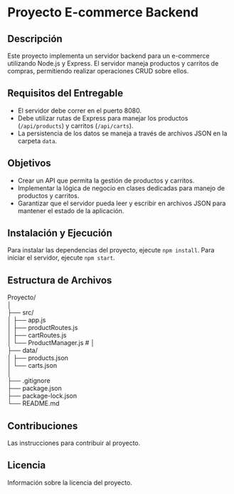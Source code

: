 # Proyecto E-commerce Backend

## Descripción
Este proyecto implementa un servidor backend para un e-commerce utilizando Node.js y Express. El servidor maneja productos y carritos de compras, permitiendo realizar operaciones CRUD sobre ellos.

## Requisitos del Entregable
- El servidor debe correr en el puerto 8080.
- Debe utilizar rutas de Express para manejar los productos (`/api/products`) y carritos (`/api/carts`).
- La persistencia de los datos se maneja a través de archivos JSON en la carpeta `data`.

## Objetivos
- Crear un API que permita la gestión de productos y carritos.
- Implementar la lógica de negocio en clases dedicadas para manejo de productos y carritos.
- Garantizar que el servidor pueda leer y escribir en archivos JSON para mantener el estado de la aplicación.

## Instalación y Ejecución
Para instalar las dependencias del proyecto, ejecute `npm install`. Para iniciar el servidor, ejecute `npm start`.

## Estructura de Archivos  
Proyecto/  
│  
├── src/  
│   ├── app.js  
│   ├── productRoutes.js  
│   ├── cartRoutes.js  
│   └── ProductManager.js # 
│  
├── data/  
│   ├── products.json  
│   └── carts.json  
│  
├── .gitignore  
├── package.json  
├── package-lock.json  
└── README.md  


## Contribuciones
Las instrucciones para contribuir al proyecto.

## Licencia
Información sobre la licencia del proyecto.